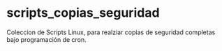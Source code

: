 # scripts_copias_seguridad
Coleccion de Scripts Linux, para realziar copias de seguridad completas bajo programación de cron.
